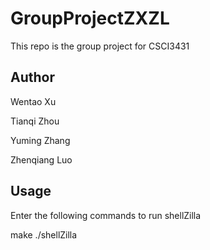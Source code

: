 GroupProjectZXZL
================

This repo is the group project for CSCI3431



Author
--------------------------

Wentao Xu

Tianqi Zhou 

Yuming Zhang  

Zhenqiang Luo  


Usage
--------------------------

Enter the following commands to run shellZilla

make
./shellZilla
